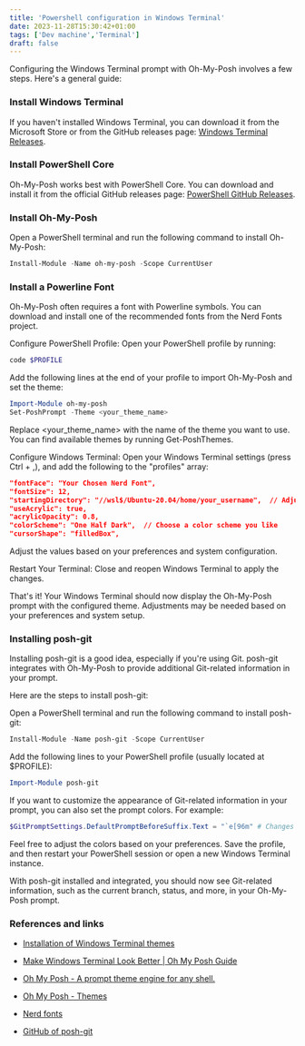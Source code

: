 ```yaml
---
title: 'Powershell configuration in Windows Terminal'
date: 2023-11-28T15:30:42+01:00
tags: ['Dev machine','Terminal']
draft: false
---
```


Configuring the Windows Terminal prompt with Oh-My-Posh involves a few steps. 
Here's a general guide:

### Install Windows Terminal
If you haven't installed Windows Terminal, you can download it from the Microsoft Store or from the GitHub releases page: [Windows Terminal Releases](https://github.com/microsoft/terminal/releases).

### Install PowerShell Core
Oh-My-Posh works best with PowerShell Core. You can download and install it from the official GitHub releases page: [PowerShell GitHub Releases](https://github.com/PowerShell/PowerShell/releases).

### Install Oh-My-Posh
Open a PowerShell terminal and run the following command to install Oh-My-Posh:

~~~powershell
Install-Module -Name oh-my-posh -Scope CurrentUser
~~~

### Install a Powerline Font
Oh-My-Posh often requires a font with Powerline symbols. You can download and install one of the recommended fonts from the Nerd Fonts project.

Configure PowerShell Profile:
Open your PowerShell profile by running:

~~~powershell
code $PROFILE
~~~

Add the following lines at the end of your profile to import Oh-My-Posh and set the theme:

~~~powershell
Import-Module oh-my-posh
Set-PoshPrompt -Theme <your_theme_name>
~~~

Replace <your_theme_name> with the name of the theme you want to use. You can find available themes by running Get-PoshThemes.

Configure Windows Terminal:
Open your Windows Terminal settings (press Ctrl + ,), and add the following to the "profiles" array:

~~~json
"fontFace": "Your Chosen Nerd Font",
"fontSize": 12,
"startingDirectory": "//wsl$/Ubuntu-20.04/home/your_username",  // Adjust this for your setup
"useAcrylic": true,
"acrylicOpacity": 0.8,
"colorScheme": "One Half Dark",  // Choose a color scheme you like
"cursorShape": "filledBox",
~~~

Adjust the values based on your preferences and system configuration.

Restart Your Terminal:
Close and reopen Windows Terminal to apply the changes.

That's it! Your Windows Terminal should now display the Oh-My-Posh prompt with the configured theme. Adjustments may be needed based on your preferences and system setup.

### Installing posh-git

Installing posh-git is a good idea, especially if you're using Git. posh-git integrates with Oh-My-Posh to provide additional Git-related information in your prompt.

Here are the steps to install posh-git:

Open a PowerShell terminal and run the following command to install posh-git:

~~~powershell
Install-Module -Name posh-git -Scope CurrentUser
~~~
Add the following lines to your PowerShell profile (usually located at $PROFILE):

~~~powershell
Import-Module posh-git
~~~
If you want to customize the appearance of Git-related information in your prompt, you can also set the prompt colors. For example:

~~~powershell
$GitPromptSettings.DefaultPromptBeforeSuffix.Text = "`e[96m" # Changes the color to light cyan
~~~

Feel free to adjust the colors based on your preferences.
Save the profile, and then restart your PowerShell session or open a new Windows Terminal instance.

With posh-git installed and integrated, you should now see Git-related information, such as the current branch, status, and more, in your Oh-My-Posh prompt.

### References and links

 - [Installation of Windows Terminal themes](https://windowsterminalthemes.dev/)

 - [Make Windows Terminal Look Better | Oh My Posh Guide](https://www.youtube.com/watch?v=-G6GbXGo4wo)

 - [Oh My Posh - A prompt theme engine for any shell.](https://ohmyposh.dev/)

 - [Oh My Posh - Themes](https://ohmyposh.dev/docs/themes) 

 - [Nerd fonts](https://github.com/ryanoasis/nerd-fonts/releases)

 - [GitHub of posh-git](https://github.com/dahlbyk/posh-git)







